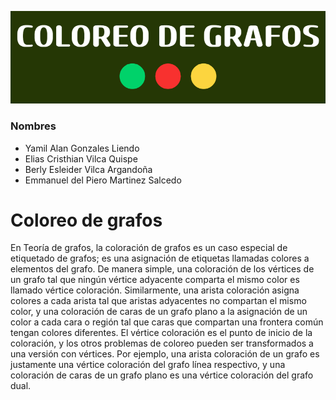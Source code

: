 ![](./assets/COLOREO_DE_GRAFOS.png)

### Nombres
- Yamil Alan Gonzales Liendo
- Elias Cristhian Vilca Quispe
- Berly Esleider Vilca Argandoña
- Emmanuel del Piero Martinez Salcedo

# Coloreo de grafos
En Teoría de grafos, la coloración de grafos es un caso especial de etiquetado de grafos; es una asignación de etiquetas llamadas colores a elementos del grafo. De manera simple, una coloración de los vértices de un grafo tal que ningún vértice adyacente comparta el mismo color es llamado vértice coloración. Similarmente, una arista coloración asigna colores a cada arista tal que aristas adyacentes no compartan el mismo color, y una coloración de caras de un grafo plano a la asignación de un color a cada cara o región tal que caras que compartan una frontera común tengan colores diferentes. El vértice coloración es el punto de inicio de la coloración, y los otros problemas de coloreo pueden ser transformados a una versión con vértices. Por ejemplo, una arista coloración de un grafo es justamente una vértice coloración del grafo línea respectivo, y una coloración de caras de un grafo plano es una vértice coloración del grafo dual.